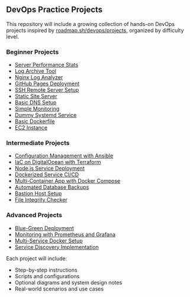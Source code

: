 ## DevOps Practice Projects

This repository will include a growing collection of hands-on DevOps projects inspired by [roadmap.sh/devops/projects](https://roadmap.sh/devops/projects), organized by difficulty level.

### Beginner Projects

- [Server Performance Stats](https://roadmap.sh/projects/server-stats)
- [Log Archive Tool](https://roadmap.sh/projects/log-archive-tool)
- [Nginx Log Analyzer](https://roadmap.sh/projects/nginx-log-analyzer)
- [GitHub Pages Deployment](https://roadmap.sh/projects/github-pages-deployment)
- [SSH Remote Server Setup](https://roadmap.sh/projects/ssh-remote-server-setup)
- [Static Site Server](https://roadmap.sh/projects/static-site-server)
- [Basic DNS Setup](https://roadmap.sh/projects/basic-dns-setup)
- [Simple Monitoring](https://roadmap.sh/projects/simple-monitoring)
- [Dummy Systemd Service](https://roadmap.sh/projects/dummy-systemd-service)
- [Basic Dockerfile](https://roadmap.sh/projects/basic-dockerfile)
- [EC2 Instance](https://roadmap.sh/projects/ec2-instance)

### Intermediate Projects

- [Configuration Management with Ansible](https://roadmap.sh/projects/configuration-management)
- [IaC on DigitalOcean with Terraform](https://roadmap.sh/projects/iac-on-digitalocean)
- [Node.js Service Deployment](https://roadmap.sh/projects/nodejs-service-deployment)
- [Dockerized Service CI/CD](https://roadmap.sh/projects/dockerized-service)
- [Multi-Container App with Docker Compose](https://roadmap.sh/projects/multi-container-application)
- [Automated Database Backups](https://roadmap.sh/projects/automated-db-backups)
- [Bastion Host Setup](https://roadmap.sh/projects/bastion-host)
- [File Integrity Checker](https://roadmap.sh/projects/file-integrity-checker)

### Advanced Projects

- [Blue-Green Deployment](https://roadmap.sh/projects/blue-green-deployment)
- [Monitoring with Prometheus and Grafana](https://roadmap.sh/projects/prometheus-and-grafana)
- [Multi-Service Docker Setup](https://roadmap.sh/projects/multi-service-application)
- [Service Discovery Implementation](https://roadmap.sh/projects/service-discovery)

Each project will include:

- Step-by-step instructions  
- Scripts and configurations  
- Optional diagrams and system design notes  
- Real-world scenarios and use cases
